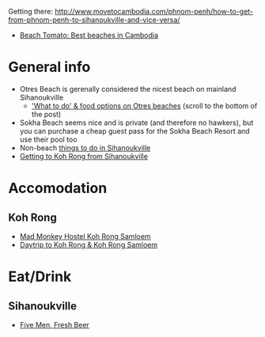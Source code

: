 Getting there: http://www.movetocambodia.com/phnom-penh/how-to-get-from-phnom-penh-to-sihanoukville-and-vice-versa/

- [Beach Tomato: Best beaches in Cambodia](http://www.beachtomato.com/travel/destinations/best-beaches-in-cambodia/#.VdXaY3gazSE)

# General info

- Otres Beach is gerenally considered the nicest beach on mainland Sihanoukville
  - ['What to do' & food options on Otres beaches](http://www.thisamericangirl.com/2014/06/04/heaven-must-look-like-otres/) (scroll to the bottom of the post)
- Sokha Beach seems nice and is private (and therefore no hawkers), but you can purchase a cheap guest pass for the Sokha Beach Resort and use their pool too
- Non-beach [things to do in Sihanoukville](http://www.movetocambodia.com/city-guides/sihanoukville/sihanoukville-activities/)
- [Getting to Koh Rong from Sihanoukville](http://www.movetocambodia.com/islands/how-to-get-to-koh-rong-from-sihanoukville/)

# Accomodation

## Koh Rong
- [Mad Monkey Hostel Koh Rong Samloem](http://madmonkeyhostels.com/mad-monkey-hostel-koh-rong-samloem/)
- [Daytrip to Koh Rong & Koh Rong Samloem](http://www.bordersofadventure.com/koh-rong-and-koh-rong-samloem-cambodias-paradise-islands/)

# Eat/Drink

## Sihanoukville

- [Five Men, Fresh Beer](http://www.movetocambodia.com/food/review-five-men-fresh-beer-sihanoukville/)
